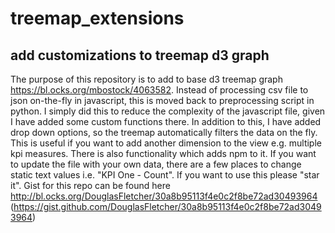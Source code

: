 # treemap_extensions
## add customizations to treemap d3 graph

The purpose of this repository is to add to base d3 treemap graph https://bl.ocks.org/mbostock/4063582. Instead of processing csv 
file to json on-the-fly in javascript, this is moved back to preprocessing script in python. I simply did this to reduce the complexity 
of the javascript file, given I have added some custom functions there. In addition to this, I have added drop down options, so the 
treemap automatically filters the data on the fly. This is useful if you want to add another dimension to the view e.g. multiple kpi measures. 
There is also functionality which adds npm to it. If you want to update the file with your own data, there are a 
few places to change static text values i.e. "KPI One - Count". If you want to use this please "star it". Gist for this repo can be found here 
http://bl.ocks.org/DouglasFletcher/30a8b95113f4e0c2f8be72ad30493964
(https://gist.github.com/DouglasFletcher/30a8b95113f4e0c2f8be72ad30493964)

